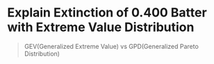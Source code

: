 Explain Extinction of 0.400 Batter with Extreme Value Distribution
==================================================================
>GEV(Generalized Extreme Value) vs GPD(Generalized Pareto Distribution)
